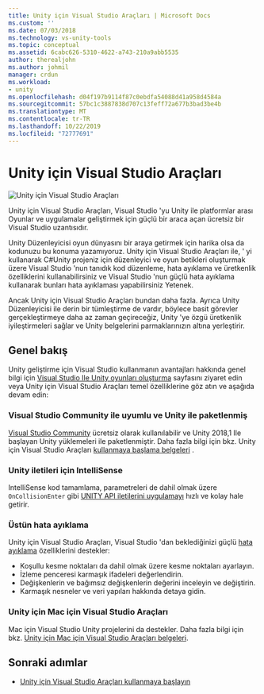 ```yaml
---
title: Unity için Visual Studio Araçları | Microsoft Docs
ms.custom: ''
ms.date: 07/03/2018
ms.technology: vs-unity-tools
ms.topic: conceptual
ms.assetid: 6cabc626-5310-4622-a743-210a9abb5535
author: therealjohn
ms.author: johmil
manager: crdun
ms.workload:
- unity
ms.openlocfilehash: d04f197b9114f87c0ebdfa54088d41a958d4584a
ms.sourcegitcommit: 57bc1c3887838d707c13feff72a677b3bad3be4b
ms.translationtype: MT
ms.contentlocale: tr-TR
ms.lasthandoff: 10/22/2019
ms.locfileid: "72777691"
---
```

# <a name="visual-studio-tools-for-unity"></a>Unity için Visual Studio Araçları

![Unity için Visual Studio Araçları](media/vstu_header.png)

Unity için Visual Studio Araçları, Visual Studio 'yu Unity ile platformlar arası Oyunlar ve uygulamalar geliştirmek için güçlü bir araca açan ücretsiz bir Visual Studio uzantısıdır.

Unity Düzenleyicisi oyun dünyasını bir araya getirmek için harika olsa da kodunuzu bu konuma yazamıyoruz. Unity için Visual Studio Araçları ile, ' yi kullanarak C#Unity projeniz için düzenleyici ve oyun betikleri oluşturmak üzere Visual Studio 'nun tanıdık kod düzenleme, hata ayıklama ve üretkenlik özelliklerini kullanabilirsiniz ve Visual Studio 'nun güçlü hata ayıklama kullanarak bunları hata ayıklaması yapabilirsiniz Yetenek.

Ancak Unity için Visual Studio Araçları bundan daha fazla. Ayrıca Unity Düzenleyicisi ile derin bir tümleştirme de vardır, böylece basit görevler gerçekleştirmeye daha az zaman geçireceğiz, Unity 'ye özgü üretkenlik iyileştirmeleri sağlar ve Unity belgelerini parmaklarınızın altına yerleştirir.

## <a name="overview"></a>Genel bakış

Unity geliştirme için Visual Studio kullanmanın avantajları hakkında genel bilgi için [Visual Studio Ile Unity oyunları oluşturma](https://visualstudio.microsoft.com/vs/unity-tools/) sayfasını ziyaret edin veya Unity için Visual Studio Araçları temel özelliklerine göz atın ve aşağıda devam edin:

### <a name="compatible-with-visual-studio-community-and-bundled-with-unity"></a>Visual Studio Community ile uyumlu ve Unity ile paketlenmiş

[Visual Studio Community](https://visualstudio.microsoft.com/) ücretsiz olarak kullanılabilir ve Unity 2018,1 Ile başlayan Unity yüklemeleri ile paketlenmiştir. Daha fazla bilgi için bkz. Unity için Visual Studio Araçları [kullanmaya başlama belgeleri](getting-started-with-visual-studio-tools-for-unity.md) .

### <a name="intellisense-for-unity-messages"></a>Unity iletileri için IntelliSense

IntelliSense kod tamamlama, parametreleri de dahil olmak üzere `OnCollisionEnter` gibi [UNITY API iletilerini uygulamayı](using-visual-studio-tools-for-unity.md#intellisense-for-unity-api-messages) hızlı ve kolay hale getirir.

### <a name="superior-debugging"></a>Üstün hata ayıklama

Unity için Visual Studio Araçları, Visual Studio 'dan beklediğinizi güçlü [hata ayıklama](using-visual-studio-tools-for-unity.md#unity-debugging) özelliklerini destekler:

* Koşullu kesme noktaları da dahil olmak üzere kesme noktaları ayarlayın.
* İzleme penceresi karmaşık ifadeleri değerlendirin.
* Değişkenlerin ve bağımsız değişkenlerin değerini inceleyin ve değiştirin.
* Karmaşık nesneler ve veri yapıları hakkında detaya gidin.

### <a name="visual-studio-for-mac-tools-for-unity"></a>Unity için Mac için Visual Studio Araçları

Mac için Visual Studio Unity projelerini da destekler. Daha fazla bilgi için bkz. [Unity için Mac için Visual Studio Araçları belgeleri](/visualstudio/mac/unity-tools).

## <a name="next-steps"></a>Sonraki adımlar

* [Unity için Visual Studio Araçları kullanmaya başlayın](getting-started-with-visual-studio-tools-for-unity.md)

